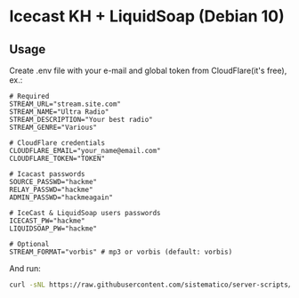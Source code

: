 # Icecast KH + LiquidSoap (Debian 10)

## Usage

Create .env file with your e-mail and global token from CloudFlare(it's free), ex.:

```
# Required
STREAM_URL="stream.site.com"
STREAM_NAME="Ultra Radio"
STREAM_DESCRIPTION="Your best radio"
STREAM_GENRE="Various"

# CloudFlare credentials
CLOUDFLARE_EMAIL="your_name@email.com"
CLOUDFLARE_TOKEN="TOKEN"

# Icacast passwords
SOURCE_PASSWD="hackme"
RELAY_PASSWD="hackme"
ADMIN_PASSWD="hackmeagain"

# IceCast & LiquidSoap users passwords
ICECAST_PW="hackme"
LIQUIDSOAP_PW="hackme"

# Optional
STREAM_FORMAT="vorbis" # mp3 or vorbis (default: vorbis)
```

And run:

```bash
curl -sNL https://raw.githubusercontent.com/sistematico/server-scripts/main/icecastkh-liquidsoap/debian/install.sh | bash
```
